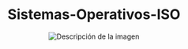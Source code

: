 <h1 align="center">Sistemas-Operativos-ISO</h1>
<p align="center">
  <img src= "https://media1.tenor.com/m/YIEk71-6pjQAAAAC/joao-frango-chicken-joe.gif" autoplay alt="Descripción de la imagen"> 
</p>
